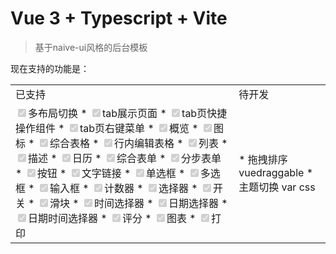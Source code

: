 # Vue 3 + Typescript + Vite

> 基于naive-ui风格的后台模板

现在支持的功能是：  
<table>
    <tr>
        <td>已支持</td>
        <td>待开发</td>
    </tr>
    <tr>
        <td>
             <input type='checkbox' disabled checked>多布局切换</input>
*  <input type='checkbox' disabled checked>tab展示页面</input>
*  <input type='checkbox' disabled checked>tab页快捷操作组件</input>
*  <input type='checkbox' disabled checked>tab页右键菜单</input>
*  <input type='checkbox' disabled checked>概览</input>
*  <input type='checkbox' disabled checked>图标</input>
*  <input type='checkbox' disabled checked>综合表格</input>
*  <input type='checkbox' disabled checked>行内编辑表格</input>
*  <input type='checkbox' disabled checked>列表</input>
*  <input type='checkbox' disabled checked>描述</input>
*  <input type='checkbox' disabled checked>日历</input>
*  <input type='checkbox' disabled checked>综合表单</input>
*  <input type='checkbox' disabled checked>分步表单</input>
*  <input type='checkbox' disabled checked>按钮</input>
*  <input type='checkbox' disabled checked>文字链接</input>
*  <input type='checkbox' disabled checked>单选框</input>
*  <input type='checkbox' disabled checked>多选框</input>
*  <input type='checkbox' disabled checked>输入框</input>
*  <input type='checkbox' disabled checked>计数器</input>
*  <input type='checkbox' disabled checked>选择器</input>
*  <input type='checkbox' disabled checked>开关</input>
*  <input type='checkbox' disabled checked>滑块</input>
*  <input type='checkbox' disabled checked>时间选择器</input>
*  <input type='checkbox' disabled checked>日期选择器</input>
*  <input type='checkbox' disabled checked>日期时间选择器</input>
*  <input type='checkbox' disabled checked>评分</input>
*  <input type='checkbox' disabled checked>图表</input>
*  <input type='checkbox' disabled checked>打印</input>
        </td>
        <td>
            *  拖拽排序  vuedraggable   
            *  主题切换  var css
        </td>
    </tr>
</table>
